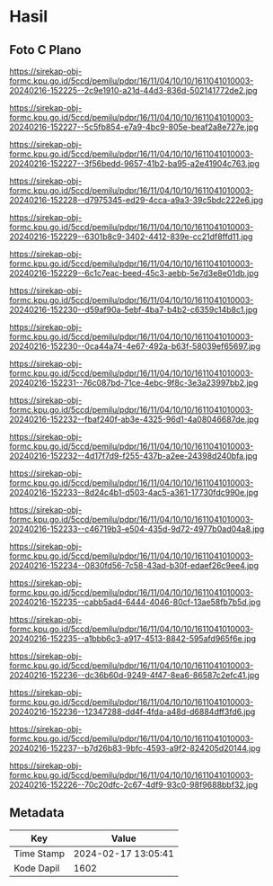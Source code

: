 # Hasil

## Foto C Plano

https://sirekap-obj-formc.kpu.go.id/5ccd/pemilu/pdpr/16/11/04/10/10/1611041010003-20240216-152225--2c9e1910-a21d-44d3-836d-502141772de2.jpg

https://sirekap-obj-formc.kpu.go.id/5ccd/pemilu/pdpr/16/11/04/10/10/1611041010003-20240216-152227--5c5fb854-e7a9-4bc9-805e-beaf2a8e727e.jpg

https://sirekap-obj-formc.kpu.go.id/5ccd/pemilu/pdpr/16/11/04/10/10/1611041010003-20240216-152227--3f56bedd-9657-41b2-ba95-a2e41904c763.jpg

https://sirekap-obj-formc.kpu.go.id/5ccd/pemilu/pdpr/16/11/04/10/10/1611041010003-20240216-152228--d7975345-ed29-4cca-a9a3-39c5bdc222e6.jpg

https://sirekap-obj-formc.kpu.go.id/5ccd/pemilu/pdpr/16/11/04/10/10/1611041010003-20240216-152229--6301b8c9-3402-4412-839e-cc21df8ffd11.jpg

https://sirekap-obj-formc.kpu.go.id/5ccd/pemilu/pdpr/16/11/04/10/10/1611041010003-20240216-152229--6c1c7eac-beed-45c3-aebb-5e7d3e8e01db.jpg

https://sirekap-obj-formc.kpu.go.id/5ccd/pemilu/pdpr/16/11/04/10/10/1611041010003-20240216-152230--d59af90a-5ebf-4ba7-b4b2-c6359c14b8c1.jpg

https://sirekap-obj-formc.kpu.go.id/5ccd/pemilu/pdpr/16/11/04/10/10/1611041010003-20240216-152230--0ca44a74-4e67-492a-b63f-58039ef65697.jpg

https://sirekap-obj-formc.kpu.go.id/5ccd/pemilu/pdpr/16/11/04/10/10/1611041010003-20240216-152231--76c087bd-71ce-4ebc-9f8c-3e3a23997bb2.jpg

https://sirekap-obj-formc.kpu.go.id/5ccd/pemilu/pdpr/16/11/04/10/10/1611041010003-20240216-152232--fbaf240f-ab3e-4325-96d1-4a08046687de.jpg

https://sirekap-obj-formc.kpu.go.id/5ccd/pemilu/pdpr/16/11/04/10/10/1611041010003-20240216-152232--4d17f7d9-f255-437b-a2ee-24398d240bfa.jpg

https://sirekap-obj-formc.kpu.go.id/5ccd/pemilu/pdpr/16/11/04/10/10/1611041010003-20240216-152233--8d24c4b1-d503-4ac5-a361-17730fdc990e.jpg

https://sirekap-obj-formc.kpu.go.id/5ccd/pemilu/pdpr/16/11/04/10/10/1611041010003-20240216-152233--c46719b3-e504-435d-9d72-4977b0ad04a8.jpg

https://sirekap-obj-formc.kpu.go.id/5ccd/pemilu/pdpr/16/11/04/10/10/1611041010003-20240216-152234--0830fd56-7c58-43ad-b30f-edaef26c9ee4.jpg

https://sirekap-obj-formc.kpu.go.id/5ccd/pemilu/pdpr/16/11/04/10/10/1611041010003-20240216-152235--cabb5ad4-6444-4046-80cf-13ae58fb7b5d.jpg

https://sirekap-obj-formc.kpu.go.id/5ccd/pemilu/pdpr/16/11/04/10/10/1611041010003-20240216-152235--a1bbb6c3-a917-4513-8842-595afd965f6e.jpg

https://sirekap-obj-formc.kpu.go.id/5ccd/pemilu/pdpr/16/11/04/10/10/1611041010003-20240216-152236--dc36b60d-9249-4f47-8ea6-86587c2efc41.jpg

https://sirekap-obj-formc.kpu.go.id/5ccd/pemilu/pdpr/16/11/04/10/10/1611041010003-20240216-152236--12347288-dd4f-4fda-a48d-d6884dff3fd6.jpg

https://sirekap-obj-formc.kpu.go.id/5ccd/pemilu/pdpr/16/11/04/10/10/1611041010003-20240216-152237--b7d26b83-9bfc-4593-a9f2-824205d20144.jpg

https://sirekap-obj-formc.kpu.go.id/5ccd/pemilu/pdpr/16/11/04/10/10/1611041010003-20240216-152226--70c20dfc-2c67-4df9-93c0-98f9688bbf32.jpg


## Metadata

| Key        | Value               |
| ---------- | ------------------- |
| Time Stamp | 2024-02-17 13:05:41 |
| Kode Dapil | 1602                |



